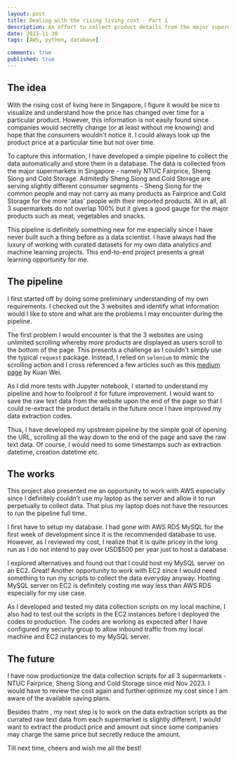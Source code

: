 ```yaml
---
layout: post
title: Dealing with the rising living cost - Part 1
description: An effort to collect product details from the major supermarket chains
date: 2023-11-30
tags: [AWS, python, database]

comments: true
published: true
---
```

## The idea
With the rising cost of living here in Singapore, I figure it would be nice to visualize and understand how the price has changed over time for a particular product. However, this information is not easily found since companies would secretly change (or at least without me knowing) and hope that the consumers wouldn't notice it. I could always look up the product price at a particular time but not over time.

To capture this information, I have developed a simple pipeline to collect the data automatically and store them in a database. The data is collected from the major supermarkets in Singapore - namely NTUC Fairprice, Sheng Siong and Cold Storage. Admitedly Sheng Siong and Cold Storage are serving slightly different consumer segments - Sheng Siong for the common people and may not carry as many products as Fairprice and Cold Storage for the more 'atas' people with their imported products. All in all, all 3 supermarkets do not overlap 100% but it gives a good gauge for the major products such as meat, vegetables and snacks.

This pipeline is definitely something new for me especially since I have never built such a thing before as a data scientist. I have always had the luxury of working with curated datasets for my own data analytics and machine learning projects. This end-to-end project presents a great learning opportunity for me. 

## The pipeline
I first started off by doing some preliminary understanding of my own requirements. I checked out the 3 websites and identify what information would I like to store and what are the problems I may encounter during the pipeline.

The first problem I would encounter is that the 3 websites are using unlimited scrolling whereby more products are displayed as users scroll to the bottom of the page. This presents a challenge as I couldn't simply use the typical `request` package. Instead, I relied on `selenium` to mimic the scrolling action and I cross referenced a few articles such as this [medium page](https://medium.com/analytics-vidhya/using-python-and-selenium-to-scrape-infinite-scroll-web-pages-825d12c24ec7) by Kuan Wei.

As I did more tests with Jupyter notebook, I started to understand my pipeline and how to foolproof it for future improvement. I would want to save the raw text data from the website upon the end of the page so that I could re-extract the product details in the future once I have improved my data extraction codes.

Thus, I have developed my upstream pipeline by the simple goal of opening the URL, scrolling all the way down to the end of the page and save the raw text data. Of course, I would need to some timestamps such as extraction datetime, creation datetime etc.

## The works
This project also presented me an opportunity to work with AWS especially since I definitely couldn't use my laptop as the server and allow it to run perpetually to collect data. That plus my laptop does not have the resources to run the pipeline full time.

I first have to setup my database. I had gone with AWS RDS MySQL for the first week of development since it is the recommended database to use. However, as I reviewed my cost, I realize that it is quite pricey in the long run as I do not intend to pay over USD$500 per year just to host a database. 

I explored alternatives and found out that I could host my MySQL server on an EC2. Great! Another opportunity to work with EC2 since I would need something to run my scripts to collect the data everyday anyway. Hosting MySQL server on EC2 is definitely costing me way less than AWS RDS especially for my use case.

As I developed and tested my data collection scripts on my local machine, I also had to test out the scripts in the EC2 instances before I deployed the codes to production. The codes are working as expected after I have configured my security group to allow inbound traffic from my local machine and EC2 instances to my MySQL server. 

## The future
I have now productionize the data collection scripts for all 3 supermarkets - NTUC Fairprice, Sheng Siong and Cold Storage since mid Nov 2023. I would have to review the cost again and further optimize my cost since I am aware of the available saving plans.

Besides thatm , my next step is to work on the data extraction scripts as the currated raw text data from each supermarket is slightly different. I would want to extract the product price and amount out since some companies may charge the same price but secretly reduce the amount.

Till next time, cheers and wish me all the best!